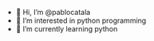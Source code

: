 - 👋 Hi, I’m @pablocatala
- 👀 I’m interested in python programming
- 🌱 I’m currently learning python


<!---
pablocatala/pablocatala is a ✨ special ✨ repository because its `README.md` (this file) appears on your GitHub profile.
You can click the Preview link to take a look at your changes.
--->
